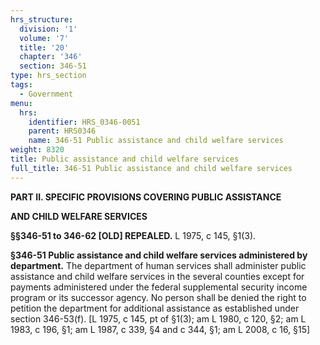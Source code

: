 ```yaml
---
hrs_structure:
  division: '1'
  volume: '7'
  title: '20'
  chapter: '346'
  section: 346-51
type: hrs_section
tags:
  - Government
menu:
  hrs:
    identifier: HRS_0346-0051
    parent: HRS0346
    name: 346-51 Public assistance and child welfare services
weight: 8320
title: Public assistance and child welfare services
full_title: 346-51 Public assistance and child welfare services
---
```

**PART II. SPECIFIC PROVISIONS COVERING PUBLIC ASSISTANCE**

**AND CHILD WELFARE SERVICES**

**§§346-51 to 346-62 [OLD] REPEALED.** L 1975, c 145, §1(3).

**§346-51 Public assistance and child welfare services administered by department.** The department of human services shall administer public assistance and child welfare services in the several counties except for payments administered under the federal supplemental security income program or its successor agency. No person shall be denied the right to petition the department for additional assistance as established under section 346-53(f). [L 1975, c 145, pt of §1(3); am L 1980, c 120, §2; am L 1983, c 196, §1; am L 1987, c 339, §4 and c 344, §1; am L 2008, c 16, §15]